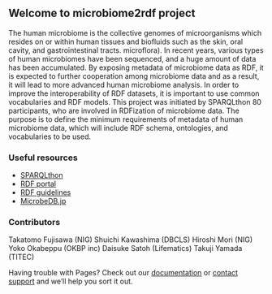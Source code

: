 ## Welcome to microbiome2rdf project

The human microbiome is the collective genomes of microorganisms which resides on or within human tissues and biofluids such as the skin, oral cavity, and gastrointestinal tracts. microflora). In recent years, various types of human microbiomes have been sequenced, and a huge amount of data has been accumulated. By exposing metadata of microbiome data as RDF, it is expected to further cooperation among microbiome data and as a result, it will lead to more advanced human microbiome analysis. In order to improve the interoperability of RDF datasets, it is important to use common vocabularies and RDF models.  This project was initiated by SPARQLthon 80 participants, who are involved in RDFization of microbiome data. The purpose is to define the minimum requirements of metadata of human microbiome data, which will include RDF schema, ontologies, and vocabularies to be used. 

### Useful resources

- [SPARQLthon](http://wiki.lifesciencedb.jp/mw/SPARQLthon)
- [RDF portal](https://integbio.jp/rdf/)
- [RDF guidelines](https://github.com/dbcls/rdfizing-db-guidelines)
- [MicrobeDB.jp](http://microbedb.jp/MDB/)

### Contributors

Takatomo Fujisawa (NIG)
Shuichi Kawashima (DBCLS)
Hiroshi Mori (NIG)
Yoko Okabeppu (OKBP inc)
Daisuke Satoh (Lifematics)
Takuji Yamada (TITEC)

Having trouble with Pages? Check out our [documentation](https://help.github.com/categories/github-pages-basics/) or [contact support](https://github.com/contact) and we’ll help you sort it out.
